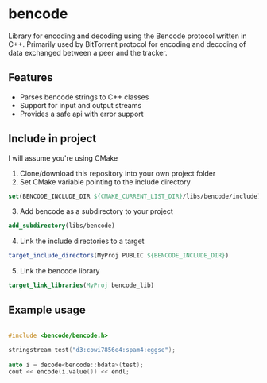 # bencode

Library for encoding and decoding using the Bencode protocol written in C++. Primarily used by BitTorrent protocol for encoding and decoding of data exchanged between a peer and the tracker.

## Features
* Parses bencode strings to C++ classes
* Support for input and output streams
* Provides a safe api with error support

## Include in project

I will assume you're using CMake

1. Clone/download this repository into your own project folder
2. Set CMake variable pointing to the include directory
```cmake
set(BENCODE_INCLUDE_DIR ${CMAKE_CURRENT_LIST_DIR}/libs/bencode/include)
```
3. Add bencode as a subdirectory to your project
```cmake
add_subdirectory(libs/bencode)
```
4. Link the include directories to a target
```cmake
target_include_directors(MyProj PUBLIC ${BENCODE_INCLUDE_DIR})
```
5. Link the bencode library
```cmake
target_link_libraries(MyProj bencode_lib)
``` 


## Example usage

```cpp

#include <bencode/bencode.h>

stringstream test("d3:cowi7856e4:spam4:eggse");
	
auto i = decode<bencode::bdata>(test);
cout << encode(i.value()) << endl;
```

